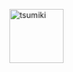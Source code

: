 <img src="https://cdn.discordapp.com/emojis/706673963597692958.gif?v=1&size=96"
     alt="tsumiki"
     title="aaaah"
     width="96"
/>
